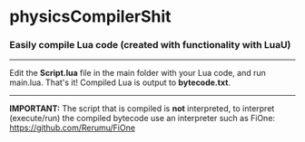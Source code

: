 # physicsCompilerShit
### Easily compile Lua code (created with functionality with LuaU)
----
Edit the **Script.lua** file in the main folder with your Lua code, and run main.lua. That's it! Compiled Lua is output to **bytecode.txt**.



----
**IMPORTANT:** The script that is compiled is **not** interpreted, to interpret (execute/run) the compiled bytecode use an interpreter such as FiOne:
https://github.com/Rerumu/FiOne
